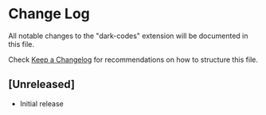 # Change Log

All notable changes to the "dark-codes" extension will be documented in this file.

Check [Keep a Changelog](http://keepachangelog.com/) for recommendations on how to structure this file.

## [Unreleased]

- Initial release

